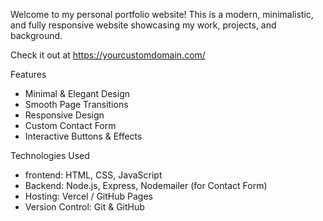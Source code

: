 
Welcome to my personal portfolio website!
This is a modern, minimalistic, and fully responsive website showcasing my work, projects, and background.

Check it out at https://yourcustomdomain.com/

Features
- Minimal & Elegant Design
- Smooth Page Transitions
- Responsive Design
- Custom Contact Form
- Interactive Buttons & Effects

Technologies Used
- frontend: HTML, CSS, JavaScript  
- Backend: Node.js, Express, Nodemailer (for Contact Form)  
- Hosting: Vercel / GitHub Pages  
- Version Control: Git & GitHub  

